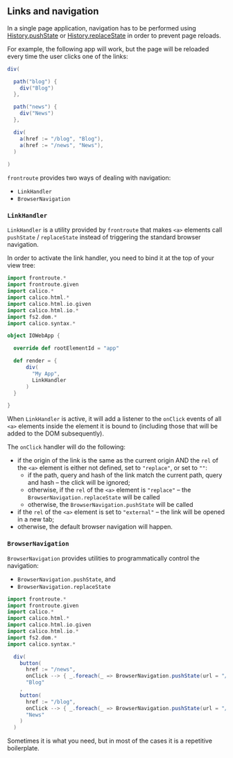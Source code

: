 ## Links and navigation

In a single page application, navigation has to be performed using [History.pushState](https://developer.mozilla.org/en-US/docs/Web/API/History/pushState) or
[History.replaceState](https://developer.mozilla.org/en-US/docs/Web/API/History/replaceState) in order to prevent page reloads.

For example, the following app will work, but the page will be reloaded every time the user 
clicks one of the links:

```scala
div(

  path("blog") {
    div("Blog")
  },

  path("news") {
    div("News")
  },

  div(
    a(href := "/blog", "Blog"),
    a(href := "/news", "News"),
  )
  
)
```

`frontroute` provides two ways of dealing with navigation:

* `LinkHandler`
* `BrowserNavigation`

### `LinkHandler`

`LinkHandler` is a utility provided by `frontroute` that makes `<a>` elements call `pushState` / `replaceState` instead of 
triggering the standard browser navigation.

In order to activate the link handler, you need to bind it at the top of your view tree:

```scala
import frontroute.*
import frontroute.given
import calico.*
import calico.html.*
import calico.html.io.given
import calico.html.io.*
import fs2.dom.*
import calico.syntax.*

object IOWebApp {

  override def rootElementId = "app"

  def render = {
      div(
        "My App",
        LinkHandler
      )
  }

}
```

When `LinkHandler` is active, it will add a listener to the `onClick` events of all `<a>` elements inside the element it is
bound to (including those that will be added to the DOM subsequently).

The `onClick` handler will do the following:
* if the origin of the link is the same as the current origin AND the `rel` of the `<a>` element 
  is either not defined, set to `"replace"`, or set to `""`:
  * if the path, query and hash of the link match the current path, query and hash – the click will be ignored;
  * otherwise, if the `rel` of the `<a>` element is `"replace"` – the `BrowserNavigation.replaceState` will be called
  * otherwise, the `BrowserNavigation.pushState` will be called
* if the `rel` of the `<a>` element is set to `"external"` – the link will be opened in a new tab; 
* otherwise, the default browser navigation will happen.


### `BrowserNavigation`

`BrowserNavigation` provides utilities to programmatically control the navigation:

* `BrowserNavigation.pushState`, and
* `BrowserNavigation.replaceState`

```scala
import frontroute.*
import frontroute.given
import calico.*
import calico.html.*
import calico.html.io.given
import calico.html.io.*
import fs2.dom.*
import calico.syntax.*

  div(
    button(
      href := "/news", 
      onClick --> { _.foreach(_ => BrowserNavigation.pushState(url = "/blog")) } ),
      "Blog"
    ,
    button(
      href := "/blog",
      onClick --> { _.foreach(_ => BrowserNavigation.pushState(url = "/news")) },
      "News"
    )
  )
```

Sometimes it is what you need, but in most of the cases it is a repetitive boilerplate. 

